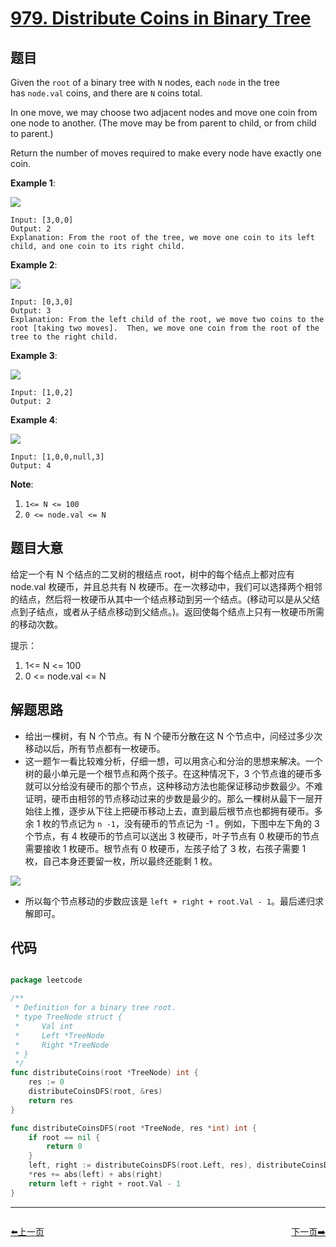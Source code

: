 # [979. Distribute Coins in Binary Tree](https://leetcode.com/problems/distribute-coins-in-binary-tree/)


## 题目

Given the `root` of a binary tree with `N` nodes, each `node` in the tree has `node.val` coins, and there are `N` coins total.

In one move, we may choose two adjacent nodes and move one coin from one node to another. (The move may be from parent to child, or from child to parent.)

Return the number of moves required to make every node have exactly one coin.

**Example 1**:

![](https://assets.leetcode.com/uploads/2019/01/18/tree1.png)

    Input: [3,0,0]
    Output: 2
    Explanation: From the root of the tree, we move one coin to its left child, and one coin to its right child.

**Example 2**:

![](https://assets.leetcode.com/uploads/2019/01/18/tree2.png)

    Input: [0,3,0]
    Output: 3
    Explanation: From the left child of the root, we move two coins to the root [taking two moves].  Then, we move one coin from the root of the tree to the right child.

**Example 3**:

![](https://assets.leetcode.com/uploads/2019/01/18/tree3.png)

    Input: [1,0,2]
    Output: 2

**Example 4**:

![](https://assets.leetcode.com/uploads/2019/01/18/tree4.png)

    Input: [1,0,0,null,3]
    Output: 4

**Note**:

1. `1<= N <= 100`
2. `0 <= node.val <= N`

## 题目大意

给定一个有 N 个结点的二叉树的根结点 root，树中的每个结点上都对应有 node.val 枚硬币，并且总共有 N 枚硬币。在一次移动中，我们可以选择两个相邻的结点，然后将一枚硬币从其中一个结点移动到另一个结点。(移动可以是从父结点到子结点，或者从子结点移动到父结点。)。返回使每个结点上只有一枚硬币所需的移动次数。

提示：

1. 1<= N <= 100
2. 0 <= node.val <= N


## 解题思路

- 给出一棵树，有 N 个节点。有 N 个硬币分散在这 N 个节点中，问经过多少次移动以后，所有节点都有一枚硬币。
- 这一题乍一看比较难分析，仔细一想，可以用贪心和分治的思想来解决。一个树的最小单元是一个根节点和两个孩子。在这种情况下，3 个节点谁的硬币多就可以分给没有硬币的那个节点，这种移动方法也能保证移动步数最少。不难证明，硬币由相邻的节点移动过来的步数是最少的。那么一棵树从最下一层开始往上推，逐步从下往上把硬币移动上去，直到最后根节点也都拥有硬币。多余 1 枚的节点记为 `n -1`，没有硬币的节点记为 -1 。例如，下图中左下角的 3 个节点，有 4 枚硬币的节点可以送出 3 枚硬币，叶子节点有 0 枚硬币的节点需要接收 1 枚硬币。根节点有 0 枚硬币，左孩子给了 3 枚，右孩子需要 1 枚，自己本身还要留一枚，所以最终还能剩 1 枚。

![](https://img.halfrost.com/Leetcode/leetcode_979_1.png)

- 所以每个节点移动的步数应该是 `left + right + root.Val - 1`。最后递归求解即可。


## 代码

```go

package leetcode

/**
 * Definition for a binary tree root.
 * type TreeNode struct {
 *     Val int
 *     Left *TreeNode
 *     Right *TreeNode
 * }
 */
func distributeCoins(root *TreeNode) int {
	res := 0
	distributeCoinsDFS(root, &res)
	return res
}

func distributeCoinsDFS(root *TreeNode, res *int) int {
	if root == nil {
		return 0
	}
	left, right := distributeCoinsDFS(root.Left, res), distributeCoinsDFS(root.Right, res)
	*res += abs(left) + abs(right)
	return left + right + root.Val - 1
}

```
----------------------------------------------
<div style="display: flex;justify-content: space-between;align-items: center;">
<p><a href="https://books.halfrost.com/leetcode/ChapterFour/0978.Longest-Turbulent-Subarray/">⬅️上一页</a></p>
<p><a href="https://books.halfrost.com/leetcode/ChapterFour/0980.Unique-Paths-III/">下一页➡️</a></p>
</div>

